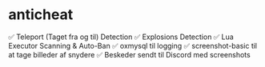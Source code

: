 # anticheat
✅ Teleport (Taget fra og til) Detection
✅ Explosions Detection
✅ Lua Executor Scanning & Auto-Ban
✅ oxmysql til logging
✅ screenshot-basic til at tage billeder af snydere
✅ Beskeder sendt til Discord med screenshots
